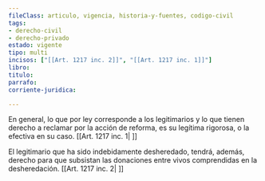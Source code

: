 ```yaml
---
fileClass: articulo, vigencia, historia-y-fuentes, codigo-civil
tags:
- derecho-civil
- derecho-privado
estado: vigente
tipo: multi
incisos: ["[[Art. 1217 inc. 2]]", "[[Art. 1217 inc. 1]]"]
libro:
titulo:
parrafo:
corriente-juridica:

---
```

En general, lo que por ley corresponde a los legitimarios y lo que tienen derecho a reclamar por la acción de reforma, es su legítima rigorosa, o la efectiva en su caso. [[Art. 1217 inc. 1| ]]

El legitimario que ha sido indebidamente desheredado, tendrá, además, derecho para que subsistan las donaciones entre vivos comprendidas en la desheredación. [[Art. 1217 inc. 2| ]]